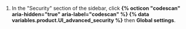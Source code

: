 1. In the "Security" section of the sidebar, click **{% octicon "codescan" aria-hidden="true" aria-label="codescan" %} {% data variables.product.UI_advanced_security %}** then **Global settings**.
